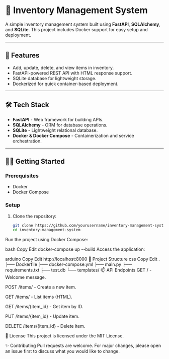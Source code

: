 # 🧾 Inventory Management System

A simple inventory management system built using **FastAPI**, **SQLAlchemy**, and **SQLite**. This project includes Docker support for easy setup and deployment.

---

## 🚀 Features

- Add, update, delete, and view items in inventory.
- FastAPI-powered REST API with HTML response support.
- SQLite database for lightweight storage.
- Dockerized for quick container-based deployment.

---

## 🛠️ Tech Stack

- **FastAPI** - Web framework for building APIs.
- **SQLAlchemy** - ORM for database operations.
- **SQLite** - Lightweight relational database.
- **Docker & Docker Compose** - Containerization and service orchestration.

---

## 🧑‍💻 Getting Started

### Prerequisites

- Docker
- Docker Compose

### Setup

1. Clone the repository:

   ```bash
   git clone https://github.com/yourusername/inventory-management-system.git
   cd inventory-management-system
Run the project using Docker Compose:

bash
Copy
Edit
docker-compose up --build
Access the application:

arduino
Copy
Edit
http://localhost:8000
📂 Project Structure
css
Copy
Edit
.
├── Dockerfile
├── docker-compose.yml
├── main.py
├── requirements.txt
├── test.db
└── templates/
📫 API Endpoints
GET / - Welcome message.

POST /items/ - Create a new item.

GET /items/ - List items (HTML).

GET /items/{item_id} - Get item by ID.

PUT /items/{item_id} - Update item.

DELETE /items/{item_id} - Delete item.

📄 License
This project is licensed under the MIT License.

✨ Contributing
Pull requests are welcome. For major changes, please open an issue first to discuss what you would like to change.


